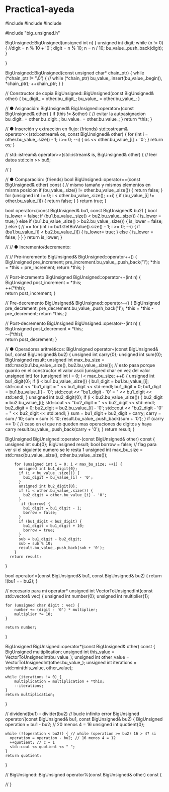 # Practica1-ayeda


#include <iostream>
#include <vector>
#include <cassert>

#include "big_unsigned.h"

  BigUnsigned::BigUnsigned(unsigned int n) { 
    unsigned int digit;
    while (n != 0) {
      //digit = n % 10 + '0';
      digit = n % 10;
      n = n / 10;
      bu_value_.push_back(digit);
    }

  }

  BigUnsigned::BigUnsigned(const unsigned char* chain_ptr) { 
    while (*chain_ptr != '\0') { // while (*chain_ptr)
      bu_value_.insert(bu_value_.begin(), *chain_ptr);
      ++chain_ptr;
    }
  }

 // Constructor de copia
  BigUnsigned::BigUnsigned(const BigUnsigned& other) {
    bu_digit_ = other.bu_digit_;
    bu_value_ = other.bu_value_;
  }
  
  
  // ● Asignación:
  BigUnsigned& BigUnsigned::operator=(const BigUnsigned& other) { 
    if (this != &other) { // evitar la autoasignacion
      bu_digit_ = other.bu_digit_;
      bu_value_ = other.bu_value_;
    }
    return *this;
  }

  // ● Inserción y extracción en flujo: (friends)
  std::ostream& operator<<(std::ostream& os, const BigUnsigned& other) {
    for (int i = other.bu_value_.size() - 1; i >= 0; --i) { 
      os << other.bu_value_[i] + '0';
    }
    return os;
  }


  // std::istream& operator>>(std::istream& is, BigUnsigned& other) { // leer datos std::cin >> bu5;
  
  // }

  // ● Comparación: (friends)
  bool BigUnsigned::operator==(const BigUnsigned& other) const { // mismo tamaño y mismos elementos en misma posicion
    if (bu_value_.size() != other.bu_value_.size()) {
      return false;
    }
    for (unsigned int i = 0; i < other.bu_value_.size(); ++i) {
      if (bu_value_[i] != other.bu_value_[i]) {
        return false;
      }
    }
    return true;
  }

  bool operator<(const BigUnsigned& bu1, const BigUnsigned& bu2) {
    bool is_lower = false;
    if (bu1.bu_value_.size() < bu2.bu_value_.size()) {
      is_lower = true;
    }
    else if (bu1.bu_value_.size() > bu2.bu_value_.size()) {
      is_lower = false;
    }
    else { // ==
      for (int i = bu1.GetBuValue().size() - 1; i >= 0; --i) {
        if (bu1.bu_value_[i] < bu2.bu_value_[i]) {
          is_lower= true;
        }
        else {
          is_lower = false;
        }
      }
    }
    return is_lower;
  }

  // //   ● Incremento/decremento:

  // // Pre-incremento
  BigUnsigned& BigUnsigned::operator++() {
    BigUnsigned pre_increment;
    pre_increment.bu_value_.push_back('1');
    *this = *this + pre_increment;
    return *this;
  }

  // Post-incremento
  BigUnsigned BigUnsigned::operator++(int n) {  
    BigUnsigned post_increment = *this;  
    ++(*this);                 
    return post_increment;
  }

  // Pre-decremento
  BigUnsigned& BigUnsigned::operator--() {
    BigUnsigned pre_decrement;
    pre_decrement.bu_value_.push_back('1');
    *this = *this - pre_decrement;
    return *this;
  }

  // Post-decremento
  BigUnsigned BigUnsigned::operator--(int n) { 
    BigUnsigned post_decrement = *this;  
    --(*this);                 
    return post_decrement;
  } 

   // ● Operadores aritméticos:
   BigUnsigned operator+(const BigUnsigned& bu1, const BigUnsigned& bu2) {
      unsigned int carry{0};
      unsigned int sum{0};
      BigUnsigned result;
      unsigned int max_bu_size = std::max(bu1.bu_value_.size(), bu2.bu_value_.size());
        // esto pasa porque guardo en el constructor el valor ascii (unsigned char en vez del valor unsigned int)
        for (unsigned int i = 0; i < max_bu_size; ++i) {
          unsigned int bu1_digit{0};
          if (i < bu1.bu_value_.size()) {
            bu1_digit = bu1.bu_value_[i];
            std::cout << "bu1_digit = " << bu1_digit << std::endl;
            bu1_digit = 0;
            bu1_digit = bu1.bu_value_[i] - '0';
            std::cout << "bu1_digit - '0' = " << bu1_digit << std::endl;
          }
          unsigned int bu2_digit{0};
          if (i < bu2.bu_value_.size()) {
            bu2_digit = bu2.bu_value_[i];
            std::cout << "bu2_digit = " << bu2_digit << std::endl;
            bu2_digit = 0;
            bu2_digit = bu2.bu_value_[i] - '0';
            std::cout << "bu2_digit - '0' = " << bu2_digit << std::endl;
          }
          sum = bu1_digit + bu2_digit + carry; 
          carry = sum / 10;
          sum = sum % 10;
          result.bu_value_.push_back(sum + '0');
        }
        if (carry == 1) { // caso en el que no queden mas operaciones de digitos y haya carry
          result.bu_value_.push_back(carry + '0'); 
        }
      return result;
    }
      
  BigUnsigned BigUnsigned::operator-(const BigUnsigned& other) const {
      unsigned int sub{0};
      BigUnsigned result;
      bool borrow = false; // flag para ver si el siguiente numero se le resta 1
      unsigned int max_bu_size = std::max(bu_value_.size(), other.bu_value_.size());
        
        for (unsigned int i = 0; i < max_bu_size; ++i) {
          unsigned int bu1_digit{0};
          if (i < bu_value_.size()) {
            bu1_digit = bu_value_[i] - '0';
          }
          unsigned int bu2_digit{0};
          if (i < other.bu_value_.size()) {
            bu2_digit = other.bu_value_[i] - '0';
          }
           if (borrow) {
            bu1_digit = bu1_digit - 1;
            borrow = false;
          }
          if (bu1_digit < bu2_digit) {
            bu1_digit = bu1_digit + 10;
            borrow = true;
          }
          sub = bu1_digit - bu2_digit; 
          sub = sub % 10;
          result.bu_value_.push_back(sub + '0');
        }
      return result;
  }

  bool operator!=(const BigUnsigned& bu1, const BigUnsigned& bu2) {
    return !(bu1 == bu2);
  }


  // necesario para mi operator*
  unsigned int VectorToUnsignedInt(const std::vector<unsigned char>& vec) {
    unsigned int number{0};
    unsigned int multiplier{1};
    
    for (unsigned char digit : vec) {
        number += (digit - '0') * multiplier;
        multiplier *= 10;
    }
    
    return number;
}

  BigUnsigned BigUnsigned::operator*(const BigUnsigned& other) const {
    BigUnsigned multiplication;
    unsigned int this_value = VectorToUnsignedInt(bu_value_);
    unsigned int other_value = VectorToUnsignedInt(other.bu_value_);
    unsigned int iterations = std::min(this_value, other_value);

    while (iterations != 0) {  
        multiplication = multiplication + *this;
        --iterations;
    }
    return multiplication;
}

  // dividend(bu1) - divider(bu2)
  // bucle infinito error 
  BigUnsigned operator/(const BigUnsigned& bu1, const BigUnsigned& bu2) {
    BigUnsigned operation = bu1 - bu2; // 20 menos 4 = 16
    unsigned int quotient{0};

    while (!(operation < bu2)) { // while (operation >= bu2) 16 > 4? si 
      operation = operation - bu2; // 16 menos 4 = 12
      ++quotient; // c = 1
      std::cout << quotient << " ";
    }
    return quotient;
  }

  // BigUnsigned::BigUnsigned operator%(const BigUnsigned& other) const {

  // }
